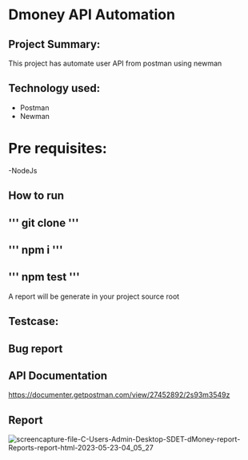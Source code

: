# Dmoney API Automation

## Project Summary:
This project has automate user API from postman using newman

## Technology used:
- Postman
- Newman

# Pre requisites:
-NodeJs

## How to run
''' git clone '''
-
''' npm i '''
-
''' npm test '''
-

A report will be generate in your project source root

## Testcase:
<link>

## Bug report
<link>

## API Documentation
https://documenter.getpostman.com/view/27452892/2s93m3549z

## Report
![screencapture-file-C-Users-Admin-Desktop-SDET-dMoney-report-Reports-report-html-2023-05-23-04_05_27](https://github.com/PranabPaulJoy/dmoney-newman/assets/127541697/434e3dcf-8e3d-466b-a56c-0dfbaaa4820c)

